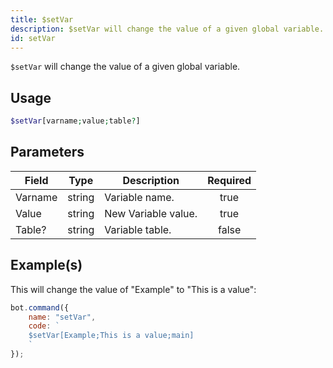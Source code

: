 ```yaml
---
title: $setVar
description: $setVar will change the value of a given global variable.
id: setVar
---
```


`$setVar` will change the value of a given global variable.

## Usage

```php
$setVar[varname;value;table?]
```

## Parameters

| Field   | Type   | Description         | Required |
| ------- | ------ | ------------------- | :------: |
| Varname | string | Variable name.      |   true   |
| Value   | string | New Variable value. |   true   |
| Table?  | string | Variable table.     |  false   |

## Example(s)

This will change the value of "Example" to "This is a value":

```javascript
bot.command({
    name: "setVar",
    code: `
    $setVar[Example;This is a value;main]
    `
});
```